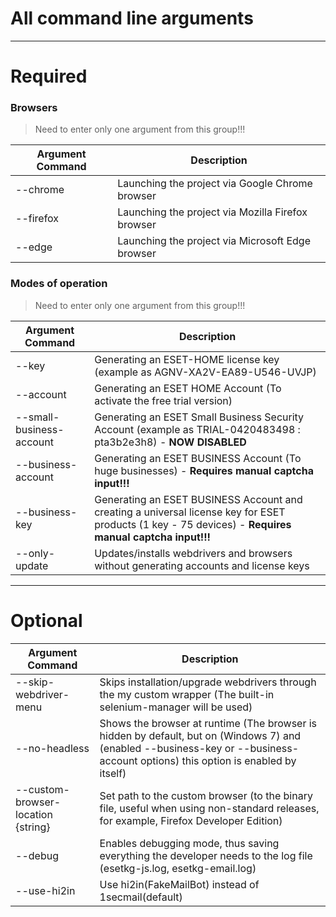 # All command line arguments
------------------------------------------------------------------------------------------------------------------------------------

# Required
### Browsers
> Need to enter only one argument from this group!!!

| Argument Command      |                                           Description                                                      |
| --------------------- | ---------------------------------------------------------------------------------------------------------- |
| --chrome              | Launching the project via Google Chrome browser                                                            |
| --firefox             | Launching the project via Mozilla Firefox browser                                                          |
| --edge                | Launching the project via Microsoft Edge browser                                                           |
### Modes of operation
> Need to enter only one argument from this group!!!

| Argument Command      |                                           Description                                                      |
| --------------------- | ---------------------------------------------------------------------------------------------------------- |
| --key | Generating an ESET-HOME license key (example as AGNV-XA2V-EA89-U546-UVJP)|
| --account             | Generating an ESET HOME Account (To activate the free trial version)                              |
| --small-business-account                 | Generating an ESET Small Business Security Account (example as TRIAL-0420483498 : pta3b2e3h8) - **NOW DISABLED** |
| --business-account | Generating an ESET BUSINESS Account (To huge businesses) - **Requires manual captcha input!!!**   |
| --business-key | Generating an ESET BUSINESS Account and creating a universal license key for ESET products (1 key - 75 devices) - **Requires manual captcha input!!!** |
| --only-update         | Updates/installs webdrivers and browsers without generating accounts and license keys    
--------------------------------------------------------------------------------------------------------------------------------------

# Optional
|          Argument Command          |                                                             Description                                                              |
| ---------------------------------- | ------------------------------------------------------------------------------------------------------------------------------------ |
| --skip-webdriver-menu              | Skips installation/upgrade webdrivers through the my custom wrapper (The built-in selenium-manager will be used)                     |
| --no-headless                      | Shows the browser at runtime (The browser is hidden by default, but on (Windows 7) and (enabled --business-key or --business-account options) this option is enabled by itself)                   |
| --custom-browser-location {string} | Set path to the custom browser (to the binary file, useful when using non-standard releases, for example, Firefox Developer Edition) |
| --debug | Enables debugging mode, thus saving everything the developer needs to the log file (esetkg-js.log, esetkg-email.log) |
| --use-hi2in | Use hi2in(FakeMailBot) instead of 1secmail(default) |
